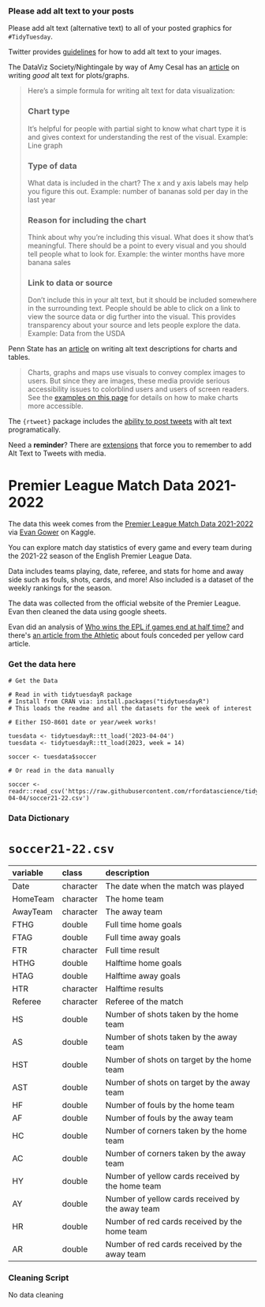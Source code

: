 ### Please add alt text to your posts

Please add alt text (alternative text) to all of your posted graphics for `#TidyTuesday`. 

Twitter provides [guidelines](https://help.twitter.com/en/using-twitter/picture-descriptions) for how to add alt text to your images.

The DataViz Society/Nightingale by way of Amy Cesal has an [article](https://medium.com/nightingale/writing-alt-text-for-data-visualization-2a218ef43f81) on writing _good_ alt text for plots/graphs.

> Here’s a simple formula for writing alt text for data visualization:
> ### Chart type
> It’s helpful for people with partial sight to know what chart type it is and gives context for understanding the rest of the visual.
> Example: Line graph
> ### Type of data
> What data is included in the chart? The x and y axis labels may help you figure this out.
> Example: number of bananas sold per day in the last year
> ### Reason for including the chart
> Think about why you’re including this visual. What does it show that’s meaningful. There should be a point to every visual and you should tell people what to look for.
> Example: the winter months have more banana sales
> ### Link to data or source
> Don’t include this in your alt text, but it should be included somewhere in the surrounding text. People should be able to click on a link to view the source data or dig further into the visual. This provides transparency about your source and lets people explore the data.
> Example: Data from the USDA

Penn State has an [article](https://accessibility.psu.edu/images/charts/) on writing alt text descriptions for charts and tables.

> Charts, graphs and maps use visuals to convey complex images to users. But since they are images, these media provide serious accessibility issues to colorblind users and users of screen readers. See the [examples on this page](https://accessibility.psu.edu/images/charts/) for details on how to make charts more accessible.

The `{rtweet}` package includes the [ability to post tweets](https://docs.ropensci.org/rtweet/reference/post_tweet.html) with alt text programatically.

Need a **reminder**? There are [extensions](https://chrome.google.com/webstore/detail/twitter-required-alt-text/fpjlpckbikddocimpfcgaldjghimjiik/related) that force you to remember to add Alt Text to Tweets with media.

# Premier League Match Data 2021-2022

The data this week comes from the [Premier League Match Data 2021-2022](https://www.kaggle.com/datasets/evangower/premier-league-match-data) via [Evan Gower](https://github.com/evangower) on Kaggle.

You can explore match day statistics of every game and every team during the 2021-22 season of the English Premier League Data.

Data includes teams playing, date, referee, and stats for home and away side such as fouls, shots, cards, and more! Also included is a dataset of the weekly rankings for the season.

The data was collected from the official website of the Premier League. Evan then cleaned the data using google sheets.

Evan did an analysis of [Who wins the EPL if games end at half time?](https://www.kaggle.com/code/evangower/who-wins-the-epl-if-games-end-at-half-time/) and there's [an article from the Athletic](https://theathletic.com/3459766/2022/07/29/liverpool-manchester-city-premier-league-fouls-yellow-card/) about fouls conceded per yellow card article.

### Get the data here

```{r}
# Get the Data

# Read in with tidytuesdayR package 
# Install from CRAN via: install.packages("tidytuesdayR")
# This loads the readme and all the datasets for the week of interest

# Either ISO-8601 date or year/week works!

tuesdata <- tidytuesdayR::tt_load('2023-04-04')
tuesdata <- tidytuesdayR::tt_load(2023, week = 14)

soccer <- tuesdata$soccer

# Or read in the data manually

soccer <- readr::read_csv('https://raw.githubusercontent.com/rfordatascience/tidytuesday/master/data/2023/2023-04-04/soccer21-22.csv')
```

### Data Dictionary

# `soccer21-22.csv`

|variable |class     |description |
|:--------|:---------|:-----------|
|Date     |character |The date when the match was played  |
|HomeTeam |character |The home team    |
|AwayTeam |character |The away team    |
|FTHG     |double    |Full time home goals        |
|FTAG     |double    |Full time away goals        |
|FTR      |character |Full time result         |
|HTHG     |double    |Halftime home goals        |
|HTAG     |double    |Halftime away goals        |
|HTR      |character |Halftime results         |
|Referee  |character |Referee of the match    |
|HS       |double    |Number of shots taken by the home team          |
|AS       |double    |Number of shots taken by the away team          |
|HST      |double    |Number of shots on target by the home team   |
|AST      |double    |Number of shots on target by the away team   |
|HF       |double    |Number of fouls by the home team   |
|AF       |double    |Number of fouls by the away team    |
|HC       |double    |Number of corners taken by the home team |
|AC       |double    |Number of corners taken by the away team |
|HY       |double    |Number of yellow cards received by the home team |
|AY       |double    |Number of yellow cards received by the away team  |
|HR       |double    |Number of red cards received by the home team  |
|AR       |double    |Number of red cards received by the away team  |

### Cleaning Script

No data cleaning
